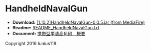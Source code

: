 # HandheldNavalGun

+ **Download:** [[1.10.2]HandheldNavalGun-0.0.5.jar (from MediaFire)](http://www.mediafire.com/file/fa7bv67wvsnais3/%5B1.10.2%5DHandheldNavalGun-0.0.5.jar)
+ **Readme:** [README_HandheldNavalGun.txt](https://github.com/Iunius118/HandheldNavalGun/tree/master/src/main/resources/README_HandheldNavalGun.txt)
+ **Document:** [携帯型単装高角砲　概要](https://iunius118.github.io/HandheldNavalGun/)

Copyright 2016 Iunius118
